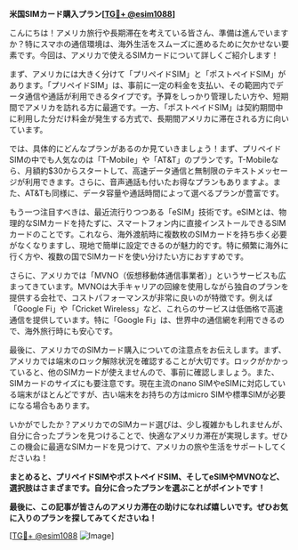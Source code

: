 **米国SIMカード購入プラン[[TG💪+ @esim1088](https://t.me/s/esim1088)]**

こんにちは！アメリカ旅行や長期滞在を考えている皆さん、準備は進んでいますか？特にスマホの通信環境は、海外生活をスムーズに進めるために欠かせない要素です。今回は、アメリカで使えるSIMカードについて詳しくご紹介します！

まず、アメリカには大きく分けて「プリペイドSIM」と「ポストペイドSIM」があります。「プリペイドSIM」は、事前に一定の料金を支払い、その範囲内でデータ通信や通話が利用できるタイプです。予算をしっかり管理したい方や、短期間でアメリカを訪れる方に最適です。一方、「ポストペイドSIM」は契約期間中に利用した分だけ料金が発生する方式で、長期間アメリカに滞在される方に向いています。

では、具体的にどんなプランがあるのか見ていきましょう！まず、プリペイドSIMの中でも人気なのは「T-Mobile」や「AT&T」のプランです。T-Mobileなら、月額約$30からスタートして、高速データ通信と無制限のテキストメッセージが利用できます。さらに、音声通話も付いたお得なプランもありますよ。また、AT&Tも同様に、データ容量や通話時間によって選べるプランが豊富です。

もう一つ注目すべきは、最近流行りつつある「eSIM」技術です。eSIMとは、物理的なSIMカードを持たずに、スマートフォン内に直接インストールできるSIMカードのことです。これなら、海外渡航時に複数枚のSIMカードを持ち歩く必要がなくなりますし、現地で簡単に設定できるのが魅力的です。特に頻繁に海外に行く方や、複数の国でSIMカードを使い分けたい方におすすめです。

さらに、アメリカでは「MVNO（仮想移動体通信事業者）」というサービスも広まってきています。MVNOは大手キャリアの回線を使用しながら独自のプランを提供する会社で、コストパフォーマンスが非常に良いのが特徴です。例えば「Google Fi」や「Cricket Wireless」など、これらのサービスは低価格で高速通信を提供しています。特に「Google Fi」は、世界中の通信網を利用できるので、海外旅行時にも安心です。

最後に、アメリカでのSIMカード購入についての注意点をお伝えします。まず、アメリカでは端末のロック解除状況を確認することが大切です。ロックがかかっていると、他のSIMカードが使えませんので、事前に確認しましょう。また、SIMカードのサイズにも要注意です。現在主流のnano SIMやeSIMに対応している端末がほとんどですが、古い端末をお持ちの方はmicro SIMや標準SIMが必要になる場合もあります。

いかがでしたか？アメリカでのSIMカード選びは、少し複雑かもしれませんが、自分に合ったプランを見つけることで、快適なアメリカ滞在が実現します。ぜひこの機会に最適なSIMカードを見つけて、アメリカの旅や生活をサポートしてくださいね！

**まとめると、プリペイドSIMやポストペイドSIM、そしてeSIMやMVNOなど、選択肢はさまざまです。自分に合ったプランを選ぶことがポイントです！**

**最後に、この記事が皆さんのアメリカ滞在の助けになれば嬉しいです。ぜひお気に入りのプランを探してみてくださいね！**

[[TG💪+ @esim1088](https://t.me/s/esim1088) ![Image](https://i.postimg.cc/Y0z9fWf4/image.png)]